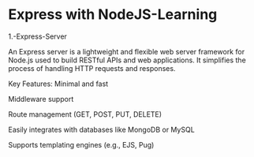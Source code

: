 # Express with NodeJS-Learning
1.-Express-Server


An Express server is a lightweight and flexible web server framework for Node.js used to build RESTful APIs and web applications. It simplifies the process of handling HTTP requests and responses.

Key Features:
Minimal and fast

Middleware support

Route management (GET, POST, PUT, DELETE)

Easily integrates with databases like MongoDB or MySQL

Supports templating engines (e.g., EJS, Pug)
